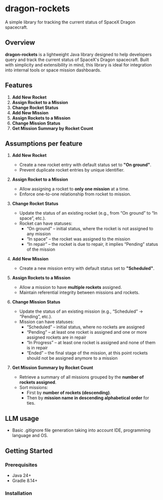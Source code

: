 # dragon-rockets
A simple library for tracking the current status of SpaceX Dragon spacecraft.

## Overview

**dragon-rockets** is a lightweight Java library designed to help developers query and track the current status of SpaceX's Dragon spacecraft. 
Built with simplicity and extensibility in mind, this library is ideal for integration into internal tools or space mission dashboards.

## Features

1. **Add New Rocket**
2. **Assign Rocket to a Mission**
3. **Change Rocket Status**
4. **Add New Mission**
5. **Assign Rockets to a Mission**
6. **Change Mission Status**
7. **Get Mission Summary by Rocket Count**

## Assumptions per feature
1. **Add New Rocket**
    - Create a new rocket entry with default status set to **"On ground"**.
    - Prevent duplicate rocket entries by unique identifier.

2. **Assign Rocket to a Mission**
    - Allow assigning a rocket to **only one mission** at a time.
    - Enforce one-to-one relationship from rocket to mission.

3. **Change Rocket Status**
    - Update the status of an existing rocket (e.g., from “On ground” to “In space”, etc.).
    - Rocket can have statuses:
      - “On ground” – initial status, where the rocket is not assigned to any mission 
      - “In space” – the rocket was assigned to the mission 
      - “In repair” – the rocket is due to repair, it implies “Pending” status of the mission

4. **Add New Mission**
    - Create a new mission entry with default status set to **"Scheduled"**.

5. **Assign Rockets to a Mission**
    - Allow a mission to have **multiple rockets** assigned.
    - Maintain referential integrity between missions and rockets.

6. **Change Mission Status**
    - Update the status of an existing mission (e.g., “Scheduled” → “Pending”, etc.).
    - Mission can have statuses:
      - “Scheduled” – initial status, where no rockets are assigned
      - “Pending” – at least one rocket is assigned and one or more assigned rockets are in
        repair
      - “In Progress” – at least one rocket is assigned and none of them is in repair
      - “Ended” – the final stage of the mission, at this point rockets should not be assigned
        anymore to a mission
7. **Get Mission Summary by Rocket Count**
    - Retrieve a summary of all missions grouped by the **number of rockets assigned**.
    - Sort missions:
        - First by **number of rockets (descending)**.
        - Then by **mission name in descending alphabetical order** for ties.


## LLM usage
- Basic .gitignore file generation taking into account IDE, programming language and OS.

## Getting Started

### Prerequisites

- Java 24+
- Gradle 8.14+

### Installation